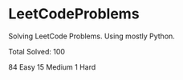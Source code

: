 # LeetCodeProblems
Solving LeetCode Problems. Using mostly Python. 

Total Solved: 100

84 Easy
15 Medium 
1 Hard

